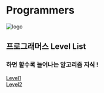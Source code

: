 # Programmers

 

![logo](https://user-images.githubusercontent.com/86589565/131446159-2477c99e-0d45-4a18-9bdf-b523a65fbb9e.jpg)

## 프로그래머스 Level List


### 하면 할수록 늘어나는 알고리즘 지식 !

[Level1](https://github.com/Gubeommo/Programmers/tree/main/Level1)<br>
[Level2](https://github.com/Gubeommo/Programmers/tree/main/Level2)